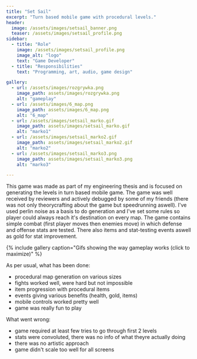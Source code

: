 ```yaml
---
title: "Set Sail"
excerpt: "Turn based mobile game with procedural levels."
header:
  image: /assets/images/setsail_banner.png
  teaser: /assets/images/setsail_profile.png
sidebar:
  - title: "Role"
    image: /assets/images/setsail_profile.png
    image_alt: "logo"
    text: "Game Developer"
  - title: "Responsibilities"
    text: "Programming, art, audio, game design"

gallery:
  - url: /assets/images/rozgrywka.png
    image_path: assets/images/rozgrywka.png
    alt: "gameplay"
  - url: /assets/images/6_map.png
    image_path: assets/images/6_map.png
    alt: "6_map"
  - url: /assets/images/setsail_marko.gif
    image_path: assets/images/setsail_marko.gif
    alt: "marko1"
  - url: /assets/images/setsail_marko2.gif
    image_path: assets/images/setsail_marko2.gif
    alt: "marko2"
  - url: /assets/images/setsail_marko3.png
    image_path: assets/images/setsail_marko3.png
    alt: "marko3"

---
```

 
This game was made as part of my engineering thesis and is focused on generating the levels in turn based mobile game. The game was well received by reviewers and actively debugged by some of my friends (there was not only theorycrafting about the game but speedrunning aswell).
I've used perlin noise as a basis to do generation and I've set some rules so player could always reach it's destination on every map. The game contains simple combat (first player moves then enemies move) in which defense and offense stats are tested. There also items and stat-testing events aswell as gold for stat improvement.

{% include gallery caption="Gifs showing the way gameplay works (click to maximize)" %}

As per usual, what has been done:
- procedural map generation on various sizes
- fights worked well, were hard but not impossible
- item progression with procedural items
- events giving various benefits (health, gold, items)
- mobile controls worked pretty well
- game was really fun to play

What went wrong:
- game required at least few tries to go through first 2 levels
- stats were convoluted, there was no info of what theyre actually doing
- there was no artistic approach
- game didn't scale too well for all screens